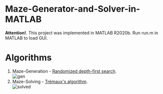 # Maze-Generator-and-Solver-in-MATLAB
**Attention!**. This project was implemented in MATLAB R2020b. Run run.m in MATLAB to load GUI.
# Algorithms
1. Maze-Generation - [Randomized depth-first search](https://en.wikipedia.org/wiki/Maze_generation_algorithm).\
![gen](https://user-images.githubusercontent.com/49625282/117098473-e1b9f380-ad6e-11eb-9b04-9d6fead41588.png)
2. Maze-Solving - [Trémaux's algorithm](https://en.wikipedia.org/wiki/Maze-solving_algorithm).\
![solved](https://user-images.githubusercontent.com/49625282/117098392-a61f2980-ad6e-11eb-9512-fb55c446c706.png)

